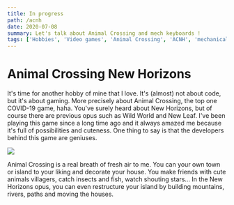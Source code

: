 ```yaml
---
title: In progress
path: /acnh
date: 2020-07-08
summary: Let's talk about Animal Crossing and mech keyboards !
tags: ['Hobbies', 'Video games', 'Animal Crossing', 'ACNH', 'mechanical keyboards']
---
```


# Animal Crossing New Horizons

It's time for another hobby of mine that I love. It's (almost) not about code, but it's about gaming. More precisely about Animal Crossing, the top one COVID-19 game, haha. You've surely heard about New Horizons, but of course there are previous opus such as Wild World and New Leaf. I've been playing this game since a long time ago and it always amazed me because it's full of possibilities and cuteness. One thing to say is that the developers behind this game are geniuses.

![](./images/)

Animal Crossing is a real breath of fresh air to me. You can your own town or island to your liking and decorate your house. You make friends with cute animals villagers, catch insects and fish, watch shouting stars... In the New Horizons opus, you can even restructure your island by building mountains, rivers, paths and moving the houses.
